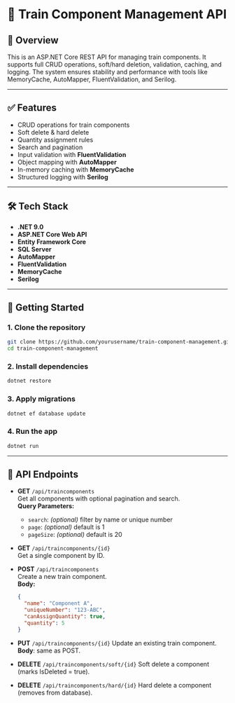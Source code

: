# 🚆 Train Component Management API

## 📌 Overview

This is an ASP.NET Core REST API for managing train components. It supports full CRUD operations, soft/hard deletion, validation, caching, and logging. The system ensures stability and performance with tools like MemoryCache, AutoMapper, FluentValidation, and Serilog.

---

## ✅ Features

- CRUD operations for train components
- Soft delete & hard delete
- Quantity assignment rules
- Search and pagination
- Input validation with **FluentValidation**
- Object mapping with **AutoMapper**
- In-memory caching with **MemoryCache**
- Structured logging with **Serilog**

---

## 🛠️ Tech Stack

- **.NET 9.0**
- **ASP.NET Core Web API**
- **Entity Framework Core**
- **SQL Server**
- **AutoMapper**
- **FluentValidation**
- **MemoryCache**
- **Serilog**

---

## 🚀 Getting Started

### 1. Clone the repository
```bash
git clone https://github.com/yourusername/train-component-management.git
cd train-component-management
```

### 2. Install dependencies
```bash
dotnet restore
```

### 3. Apply migrations
```bash
dotnet ef database update
```

### 4. Run the app
```bash
dotnet run
```
---

## 📡 API Endpoints

- **GET** `/api/traincomponents`  
  Get all components with optional pagination and search.  
  **Query Parameters:**  
  - `search`: *(optional)* filter by name or unique number  
  - `page`: *(optional)* default is 1  
  - `pageSize`: *(optional)* default is 20

- **GET** `/api/traincomponents/{id}`  
  Get a single component by ID.

- **POST** `/api/traincomponents`  
  Create a new train component.  
  **Body:**  
  ```json
  {
    "name": "Component A",
    "uniqueNumber": "123-ABC",
    "canAssignQuantity": true,
    "quantity": 5
  }
  
- **PUT** `/api/traincomponents/{id}`
Update an existing train component.
**Body**: same as POST.

- **DELETE** `/api/traincomponents/soft/{id}`
Soft delete a component (marks IsDeleted = true).

- **DELETE** `/api/traincomponents/hard/{id}`
Hard delete a component (removes from database).

